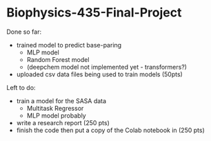 # Biophysics-435-Final-Project

Done so far:
- trained model to predict base-paring
  - MLP model
  - Random Forest model
  - (deepchem model not implemented yet - transformers?)
- uploaded csv data files being used to train models (50pts)

Left to do:
- train a model for the SASA data
  - Multitask Regressor
  - MLP model probably
- write a research report (250 pts)
- finish the code then put a copy of the Colab notebook in (250 pts)
